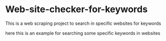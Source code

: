 # Web-site-checker-for-keywords
This is a web scraping project to search in specific websites for keywords

here this is an example for searching some specific keywords in websites

